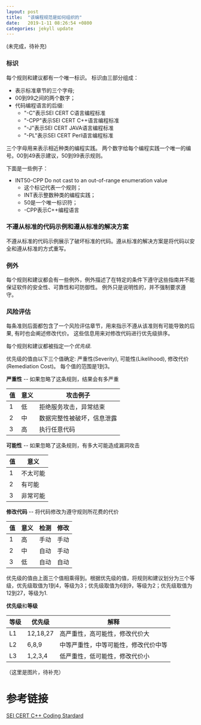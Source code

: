 ```yaml
---
layout: post
title:  "该编程规范是如何组织的"
date:   2019-1-11 08:26:54 +0800
categories: jekyll update
---
```


(未完成，待补充)

### 标识

每个规则和建议都有一个唯一标识。
标识由三部分组成：
+ 表示标准章节的三个字母;
+ 00到99之间的两个数字；
+ 代码编程语言的后缀:
  + "-C"表示SEI CERT C语言编程标准
  + "-CPP"表示SEI CERT C++语言编程标准
  + "-J"表示SEI CERT JAVA语言编程标准
  + "-PL"表示SEI CERT Perl语言编程标准

三个字母用来表示相近种类的编程实践。
两个数字给每个编程实践一个唯一的编号。00到49表示建议，50到99表示规则。

下面是一些例子：
+ INT50-CPP Do not cast to an out-of-range enumeration value 
  + 这个标记代表一个规则；
  + INT表示整数种类的编程实践；
  + 50是一个唯一标识符；
  + -CPP表示C++编程语言

###  不遵从标准的代码示例和遵从标准的解决方案
不遵从标准的代码示例展示了破坏标准的代码。遵从标准的解决方案是将代码以安全和遵从标准的方式重写。

###  例外
每个规则和建议都会有一些例外，例外描述了在特定的条件下遵守这些指南并不能保证软件的安全性、可靠性和可防御性。
例外只是说明性的，并不强制要求遵守。

###  风险评估
每条准则后面都包含了一个风险评估章节，用来指示不遵从该准则有可能导致的后果, 有时也会阐述修改代价。 这些信息用来对修改代码进行优先级排序。

每个规则和建议都被指定一个*优先级*.

优先级的值由以下三个值确定: 严重性(Severity), 可能性(Likelihood), 修改代价(Remediation Cost)。 每个值的范围是1到3。

**严重性** -- 如果忽略了这条规则，结果会有多严重

|值|意义|攻击例子|
|--|--|--|
|1|低|拒绝服务攻击，异常结束|
|2|中|数据完整性被破坏，信息泄露|
|3|高|执行任意代码|

**可能性** -- 如果忽略了这条规则，有多大可能造成漏洞攻击

|值|意义|
|--|--|
|1|不太可能|
|2|有可能|
|3|非常可能|

**修改代码** -- 将代码修改为遵守规则所花费的代价

|值|意义|检测|修改|
|--|--|--|--|
|1|高|手动|手动|
|2|中|自动|手动|
|3|低|自动|自动|

优先级的值由上面三个值相乘得到。根据优先级的值，将规则和建议划分为三个等级，优先级取值为1到4，等级为3；优先级取值为6到9，等级为2；优先级取值为12到27，等级为1.

**优先级**和**等级**

|等级|优先级|解释|
|--|--|--|
|L1|12,18,27|高严重性，高可能性，修改代价大|
|L2|6,8,9|中等严重性，中等可能性，修改代价中等|
|L3|1,2,3,4|低严重性，低可能性，修改代价小|

（这里是图片，待补充）



# 参考链接

[SEI CERT C++ Coding Stardard][1]

[1]: https://wiki.sei.cmu.edu/confluence/display/cplusplus/How+this+Coding+Standard+Is+Organized
